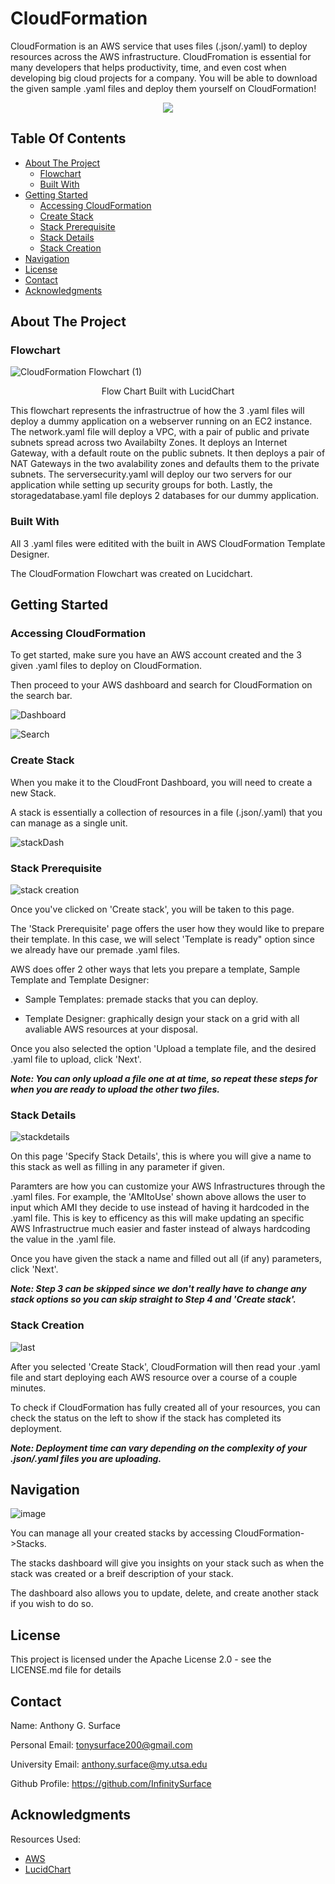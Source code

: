# CloudFormation

CloudFormation is an AWS service that uses files (.json/.yaml) to deploy resources across the AWS infrastructure. CloudFromation is essential for many developers that helps productivity, time, and even cost when developing big cloud projects for a company. You will be able to download the given sample .yaml files and deploy them yourself on CloudFormation!

<p align="center">
  <img src="https://user-images.githubusercontent.com/98137377/159177689-c6e65174-002c-4646-83bf-c4b27d7f9b64.png">
</p>

## Table Of Contents

- [About The Project](#about-the-project)
    - [Flowchart](#flowchart)
    - [Built With](#built-with)
- [Getting Started](#getting-started)
    - [Accessing CloudFormation](#accessing-cloudformation)
    - [Create Stack](#create-stack)
    - [Stack Prerequisite](#stack-prerequisite)
    - [Stack Details](#stack-details)
    - [Stack Creation](#stack-creation)
- [Navigation](#navigation)
- [License](#license)
- [Contact](#contact)
- [Acknowledgments](#acknowledgments)

## About The Project

### Flowchart

![CloudFormation Flowchart (1)](https://user-images.githubusercontent.com/98137377/159145487-fe0ee9cf-fa55-4620-97ca-3aab776be2ac.png)

</p>
<p align = "center">
Flow Chart Built with LucidChart
</p>

This flowchart represents the infrastructrue of how the 3 .yaml files will deploy a dummy application on a webserver running on an EC2 instance. The network.yaml file will deploy a VPC, with a pair of public and private subnets spread across two Availabilty Zones. It deploys an Internet Gateway, with a default route on the public subnets. It then deploys a pair of NAT Gateways in the two avalability zones and defaults them to the private subnets. The serversecurity.yaml will deploy our two servers for our application while setting up security groups for both. Lastly, the storagedatabase.yaml file deploys 2 databases for our dummy application.

### Built With

All 3 .yaml files were editited with the built in AWS CloudFormation Template Designer.

The CloudFormation Flowchart was created on Lucidchart.

## Getting Started

### Accessing CloudFormation

To get started, make sure you have an AWS account created and the 3 given .yaml files to deploy on CloudFormation.

Then proceed to your AWS dashboard and search for CloudFormation on the search bar.

![Dashboard](https://user-images.githubusercontent.com/98137377/159184215-8ab5970d-f348-458d-8aaf-03dce22e4842.jpg)

![Search](https://user-images.githubusercontent.com/98137377/159184216-30d725f3-390c-4d2f-a6d2-3a8230a12b42.jpg)

### Create Stack

When you make it to the CloudFront Dashboard, you will need to create a new Stack.

A stack is essentially a collection of resources in a file (.json/.yaml) that you can manage as a single unit.

![stackDash](https://user-images.githubusercontent.com/98137377/159184542-d4124cc3-769c-47ae-8ac3-bfbecf780fae.jpg)

### Stack Prerequisite

![stack creation](https://user-images.githubusercontent.com/98137377/159184814-4fac884b-1a61-46da-889d-3e8e5b7757d1.jpg)

Once you've clicked on 'Create stack', you will be taken to this page.

The 'Stack Prerequisite' page offers the user how they would like to prepare their template. In this case, we will select 'Template is ready" option since we already have our premade .yaml files.

AWS does offer 2 other ways that lets you prepare a template, Sample Template and Template Designer:

* Sample Templates:  premade stacks that you can deploy.

* Template Designer: graphically design your stack on a grid with all avaliable AWS resources at your disposal. 

Once you also selected the option 'Upload a template file, and the desired .yaml file to upload, click 'Next'.

***Note: You can only upload a file one at at time, so repeat these steps for when you are ready to upload the other two files.***

### Stack Details

![stackdetails](https://user-images.githubusercontent.com/98137377/159185136-187e9deb-e3e2-455e-ae8d-4229e861be9e.jpg)

On this page 'Specify Stack Details', this is where you will give a name to this stack as well as filling in any parameter if given.

Paramters are how you can customize your AWS Infrastructures through the .yaml files. For example, the 'AMItoUse' shown above allows the user to input which AMI they decide to use instead of having it hardcoded in the .yaml file. This is key to efficency as this will make updating an specific AWS Infrastructrue much easier and faster instead of always hardcoding the value in the .yaml file.

Once you have given the stack a name and filled out all (if any) parameters, click 'Next'.

***Note: Step 3 can be skipped since we don't really have to change any stack options so you can skip straight to Step 4 and 'Create stack'.*** 

### Stack Creation

![last](https://user-images.githubusercontent.com/98137377/159185296-21d06d18-dfca-4ecb-a744-881c65e68292.jpg)

After you selected 'Create Stack', CloudFormation will then read your .yaml file and start deploying each AWS resource over a course of a couple minutes.

To check if CloudFormation has fully created all of your resources, you can check the status on the left to show if the stack has completed its deployment.

***Note: Deployment time can vary depending on the complexity of your .json/.yaml files you are uploading.***

## Navigation

![image](https://user-images.githubusercontent.com/98137377/159185376-dd4a2cfc-c185-4bf9-a323-dbf0d54f8113.png)

You can manage all your created stacks by accessing CloudFormation->Stacks.

The stacks dashboard will give you insights on your stack such as when the stack was created or a breif description of your stack.

The dashboard also allows you to update, delete, and create another stack if you wish to do so.

## License

This project is licensed under the Apache License 2.0 - see the LICENSE.md file for details

## Contact

Name: Anthony G. Surface

Personal Email: tonysurface200@gmail.com

University Email: anthony.surface@my.utsa.edu

Github Profile: https://github.com/InfinitySurface

## Acknowledgments

Resources Used:

* [AWS](https://aws.amazon.com/?nc2=h_lg)
* [LucidChart](https://www.lucidchart.com/pages/)
